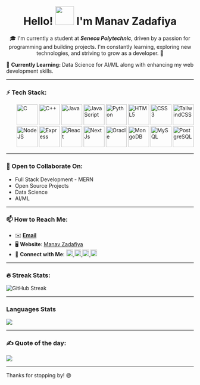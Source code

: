 <div align="center">
  <h1><strong>Hello! <img src="https://user-images.githubusercontent.com/18350557/176309783-0785949b-9127-417c-8b55-ab5a4333674e.gif" width="50" /> I'm Manav Zadafiya</strong></h1>
  
  🎓 I'm currently a student at ***Seneca Polytechnic***, driven by a passion for programming and building projects. I'm constantly learning, exploring new technologies, and striving to grow as a developer. 🚀

</div>
  🌱 <strong>Currently Learning: </strong>Data Science for AI/ML along with enhancing my web development skills.

---

### ⚡ Tech Stack:
<p align="left" style="padding: 0px 0px 0px 28px">
  <a href="https://docs.microsoft.com/en-us/cpp/?view=msvc-170" target="_blank" rel="noreferrer"><img src="https://raw.githubusercontent.com/danielcranney/readme-generator/main/public/icons/skills/c-colored.svg" width="56" height="56" alt="C" /></a>
  <a href="https://docs.microsoft.com/en-us/cpp/?view=msvc-170" target="_blank" rel="noreferrer"><img src="https://raw.githubusercontent.com/danielcranney/readme-generator/main/public/icons/skills/cplusplus-colored.svg" width="56" height="56" alt="C++" /></a>
  <a href="https://www.oracle.com/java/" target="_blank" rel="noreferrer"><img src="https://raw.githubusercontent.com/danielcranney/readme-generator/main/public/icons/skills/java-colored.svg" width="56" height="56" alt="Java" /></a>
  <a href="https://developer.mozilla.org/en-US/docs/Web/JavaScript" target="_blank" rel="noreferrer"><img src="https://raw.githubusercontent.com/danielcranney/readme-generator/main/public/icons/skills/javascript-colored.svg" width="56" height="56" alt="JavaScript" /></a>
  <a href="https://www.python.org/" target="_blank" rel="noreferrer"><img src="https://raw.githubusercontent.com/danielcranney/readme-generator/main/public/icons/skills/python-colored.svg" width="56" height="56" alt="Python" /></a>
  <a href="https://developer.mozilla.org/en-US/docs/Glossary/HTML5" target="_blank" rel="noreferrer"><img src="https://raw.githubusercontent.com/danielcranney/readme-generator/main/public/icons/skills/html5-colored.svg" width="56" height="56" alt="HTML5" /></a>
  <a href="https://www.w3.org/TR/CSS/#css" target="_blank" rel="noreferrer"><img src="https://raw.githubusercontent.com/danielcranney/readme-generator/main/public/icons/skills/css3-colored.svg" width="56" height="56" alt="CSS3" /></a>
  <a href="https://tailwindcss.com/" target="_blank" rel="noreferrer"><img src="https://raw.githubusercontent.com/danielcranney/readme-generator/main/public/icons/skills/tailwindcss-colored.svg" width="56" height="56" alt="TailwindCSS" /></a>
  <a href="https://nodejs.org/en/" target="_blank" rel="noreferrer"><img src="https://raw.githubusercontent.com/danielcranney/readme-generator/main/public/icons/skills/nodejs-colored.svg" width="56" height="56" alt="NodeJS" /></a>
  <a href="https://expressjs.com/" target="_blank" rel="noreferrer"><img src="https://raw.githubusercontent.com/danielcranney/readme-generator/main/public/icons/skills/express-colored.svg" width="56" height="56" alt="Express" /></a>
  <a href="https://reactjs.org/" target="_blank" rel="noreferrer"><img src="https://raw.githubusercontent.com/danielcranney/readme-generator/main/public/icons/skills/react-colored.svg" width="56" height="56" alt="React" /></a>
  <a href="https://nextjs.org/docs" target="_blank" rel="noreferrer"><img src="https://raw.githubusercontent.com/danielcranney/readme-generator/main/public/icons/skills/nextjs-colored.svg" width="56" height="56" alt="NextJs" /></a>
  <a href="https://www.oracle.com/uk/index.html" target="_blank" rel="noreferrer"><img src="https://raw.githubusercontent.com/danielcranney/readme-generator/main/public/icons/skills/oracle-colored.svg" width="56" height="56" alt="Oracle" /></a>
  <a href="https://www.mongodb.com/" target="_blank" rel="noreferrer"><img src="https://raw.githubusercontent.com/danielcranney/readme-generator/main/public/icons/skills/mongodb-colored.svg" width="56" height="56" alt="MongoDB" /></a>
  <a href="https://www.mysql.com/" target="_blank" rel="noreferrer"><img src="https://raw.githubusercontent.com/danielcranney/readme-generator/main/public/icons/skills/mysql-colored.svg" width="56" height="56" alt="MySQL" /></a>
  <a href="https://www.postgresql.org/" target="_blank" rel="noreferrer"><img src="https://raw.githubusercontent.com/danielcranney/readme-generator/main/public/icons/skills/postgresql-colored.svg" width="56" height="56" alt="PostgreSQL" /></a>
</p>

---

### 💬 Open to Collaborate On:
- Full Stack Development - MERN
- Open Source Projects
- Data Science
- AI/ML

---

### 📫 How to Reach Me:
- ✉️ [**Email**](mailto:manavzadafiya@gmail.com)
- 🖥️ **Website**: [Manav Zadafiya](http://manavzadafiya.com)
- 📲 **Connect with Me**: 
  <span>
    <a href="https://www.linkedin.com/in/manav-zadafiya" target="_blank" rel="noreferrer">
      <img src="https://raw.githubusercontent.com/danielcranney/readme-generator/main/public/icons/socials/linkedin.svg" width="18" height="18" alt="LinkedIn" />
    </a>
    <a href="https://discord.gg/JSUEJShe" target="_blank" rel="noreferrer">
      <img src="https://raw.githubusercontent.com/danielcranney/readme-generator/main/public/icons/socials/discord.svg" width="18" height="18" alt="Discord" />
    </a>
    <a href="https://www.facebook.com/profile.php?id=100091952238449&mibextid=ZbWKwL" target="_blank" rel="noreferrer">
      <img src="https://raw.githubusercontent.com/danielcranney/readme-generator/main/public/icons/socials/facebook.svg" width="18" height="18" alt="Facebook" />
    </a>
    <a href="https://www.instagram.com/zadafiya04?igsh=aTBiMjk2aHhvNTdo" target="_blank" rel="noreferrer">
      <img src="https://raw.githubusercontent.com/danielcranney/readme-generator/main/public/icons/socials/instagram.svg" width="18" height="18" alt="Instagram" />
    </a>
  </span>
---

<!--### 📈 GitHub Stats:
![Manav's GitHub Stats](https://github-readme-stats.vercel.app/api?username=Mz004&show_icons=true&theme=radical)-->

### 🔥 Streak Stats:
![GitHub Streak](https://github-readme-streak-stats.herokuapp.com/?user=Mz004&theme=radical)

---
### Languages Stats
![](https://github-readme-stats.vercel.app/api/top-langs/?username=Mz004&theme=radical&hide_border=false&include_all_commits=true&count_private=true&layout=compact)
<!-- ### Daily Visitors:
[![](https://visitcount.itsvg.in/api?id=Mz004&icon=0&color=1)](https://visitcount.itsvg.in) -->

---
### ✍️ Quote of the day: <!--DATE-->
![](https://quotes-github-readme.vercel.app/api?type=horizontal&theme=radical)

---
Thanks for stopping by! 😄
